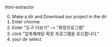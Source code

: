 html-extractor

0. Make a dir and Download our project in the dir
1. Enter chorme
2. Enter "도구 더보기" ->  "확장프로그램"
3. click "압축해제된 확장 프로그램을 로드합니다."
4. your dir select

